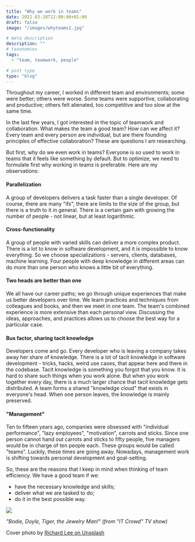 ```yaml
---
title: "Why we work in teams"
date: 2021-03-28T12:00:00+01:00
draft: false
image: "/images/whyteams1.jpg"

# meta description
description: ""
# taxonomies
tags:
  - "team, teamwork, people"

# post type
type: "blog"
---
```

Throughout my career, I worked in different team and environments; some were better; others were worse. Some teams were supportive, collaborating and productive; others felt alienated, too competitive and too slow at the same time.

In the last few years, I got interested in the topic of teamwork and collaboration. What makes the team a good team? How can we affect it? Every team and every person are individual, but are there founding principles of effective collaboration? These are questions I am researching.

But first, why do we even work in teams? Everyone is so used to work in teams that it feels like something by default. But to optimize, we need to formulate first why working in teams is preferable. Here are my observations:

#### Parallelization
A group of developers delivers a task faster than a single developer. Of course, there are many "ifs", there are limits to the size of the group, but there is a truth to it in general. There is a certain gain with growing the number of people - not linear, but at least logarithmic.

#### Cross-functionality
A group of people with varied skills can deliver a more complex product. There is a lot to know in software development, and it is impossible to know everything. So we choose specializations - servers, clients, databases, machine learning. Four people with deep knowledge in different areas can do more than one person who knows a little bit of everything.

#### Two heads are better than one
We all have our career paths; we go through unique experiences that make us better developers over time. We learn practices and techniques from colleagues and books, and then we meet in one team. The team's combined experience is more extensive than each personal view. Discussing the ideas, approaches, and practices allows us to choose the best way for a particular case.

#### Bus factor, sharing tacit knowledge
Developers come and go. Every developer who is leaving a company takes away her share of knowledge. There is a lot of tacit knowledge in software development - tricks, hacks, weird use cases, that appear here and there in the codebase. Tacit knowledge is something you forgot that you know. It is hard to share such things when you work alone. But when you work together every day, there is a much larger chance that tacit knowledge gets distributed. A team forms a shared "knowledge cloud" that exists in everyone's head. When one person leaves, the knowledge is mainly preserved.

#### "Management"
Ten to fifteen years ago, companies were obsessed with "individual performance", "lazy employees", "motivation", carrots and sticks. Since one person cannot hand out carrots and sticks to fifty people, five managers would be in charge of ten people each. These groups would be called "teams". Luckily, these times are going away. Nowadays, management work is shifting towards personal development and goal-setting.

So, these are the reasons that I keep in mind when thinking of team efficiency. We have a good team if we:

* have the necessary knowledge and skills;
* deliver what we are tasked to do;
* do it in the best possible way. 

![](/images/whyteams2.jpg)

_"Bodie, Doyle, Tiger, the Jewelry Man!" (from "IT Crowd" TV show)_

Cover photo by [Richard Lee on Unsplash](https://unsplash.com/@brock222?utm_source=unsplash&utm_medium=referral&utm_content=creditCopyText)